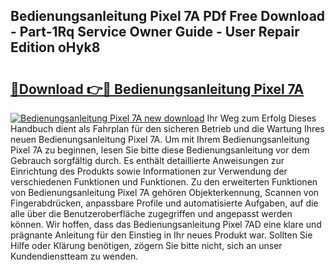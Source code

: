 ## Bedienungsanleitung Pixel 7A PDf Free Download - Part-1Rq Service Owner Guide - User Repair Edition oHyk8

# <h2><a href="http://df4i7ob.blite.top/?on=Bedienungsanleitung+Pixel+7A">🔗Download 👉🔴 Bedienungsanleitung Pixel 7A</a></h2>

[![Bedienungsanleitung Pixel 7A new download](https://i.imgur.com/lujVjoI.png)](http://df4i7ob.blite.top/?on=Bedienungsanleitung+Pixel+7A)
Ihr Weg zum Erfolg Dieses Handbuch dient als Fahrplan für den sicheren Betrieb und die Wartung Ihres neuen Bedienungsanleitung Pixel 7A. Um mit Ihrem Bedienungsanleitung Pixel 7A zu beginnen, lesen Sie bitte diese Bedienungsanleitung vor dem Gebrauch sorgfältig durch. Es enthält detaillierte Anweisungen zur Einrichtung des Produkts sowie Informationen zur Verwendung der verschiedenen Funktionen und Funktionen. Zu den erweiterten Funktionen von Bedienungsanleitung Pixel 7A gehören Objekterkennung, Scannen von Fingerabdrücken, anpassbare Profile und automatisierte Aufgaben, auf die alle über die Benutzeroberfläche zugegriffen und angepasst werden können. Wir hoffen, dass das Bedienungsanleitung Pixel 7AD eine klare und prägnante Anleitung für den Einstieg in Ihr neues Produkt war. Sollten Sie Hilfe oder Klärung benötigen, zögern Sie bitte nicht, sich an unser Kundendienstteam zu wenden.
